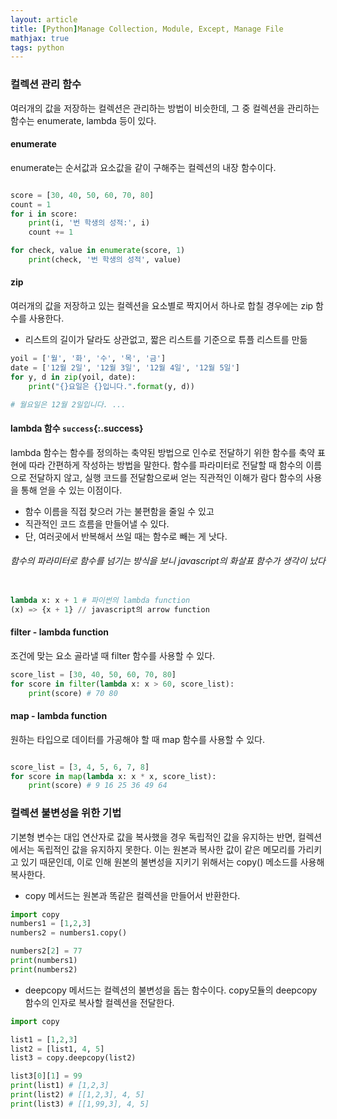 ```yaml
---
layout: article
title: [Python]Manage Collection, Module, Except, Manage File
mathjax: true
tags: python
---
```


### 컬렉션 관리 함수

여러개의 값을 저장하는 컬렉션은 관리하는 방법이 비슷한데, 그 중 컬렉션을 관리하는 함수는 enumerate, lambda 등이 있다.


#### enumerate
enumerate는 순서값과 요소값을 같이 구해주는 컬렉션의 내장 함수이다. 

```python

score = [30, 40, 50, 60, 70, 80]
count = 1
for i in score:
    print(i, '번 학생의 성적:', i)
    count += 1

for check, value in enumerate(score, 1)
    print(check, '번 학생의 성적', value)

```

#### zip
여러개의 값을 저장하고 있는 컬렉션을 요소별로 짝지어서 하나로 합칠 경우에는 zip 함수를 사용한다.   
- 리스트의 길이가 달라도 상관없고, 짧은 리스트를 기준으로 튜플 리스트를 만듦

```python
yoil = ['월', '화', '수', '목', '금']
date = ['12월 2일', '12월 3일', '12월 4일', '12월 5일']
for y, d in zip(yoil, date):
    print("{}요일은 {}입니다.".format(y, d))

# 월요일은 12월 2일입니다. ...
```

#### lambda 함수 `success`{:.success}
lambda 함수는 함수를 정의하는 축약된 방법으로 인수로 전달하기 위한 함수를 축약 표현에 따라 간편하게 작성하는 방법을 말한다. 
함수를 파라미터로 전달할 때 함수의 이름으로 전달하지 않고, 실행 코드를 전달함으로써 얻는 직관적인 이해가 람다 함수의 사용을 통해 얻을 수 있는 이점이다. 
- 함수 이름을 직접 찾으러 가는 불편함을 줄일 수 있고
- 직관적인 코드 흐름을 만들어낼 수 있다.
- 단, 여러곳에서 반복해서 쓰일 때는 함수로 빼는 게 낫다.


###### 함수의 파라미터로 함수를 넘기는 방식을 보니 javascript의 화살표 함수가 생각이 났다

```python

lambda x: x + 1 # 파이썬의 lambda function 
(x) => {x + 1} // javascript의 arrow function

```

#### filter - lambda function
조건에 맞는 요소 골라낼 때 filter 함수를 사용할 수 있다. 

```python
score_list = [30, 40, 50, 60, 70, 80]
for score in filter(lambda x: x > 60, score_list):
    print(score) # 70 80
```

#### map - lambda function  
원하는 타입으로 데이터를 가공해야 할 때 map 함수를 사용할 수 있다. 

```python

score_list = [3, 4, 5, 6, 7, 8]
for score in map(lambda x: x * x, score_list):
    print(score) # 9 16 25 36 49 64

```

### 컬렉션 불변성을 위한 기법
기본형 변수는 대입 연산자로 값을 복사했을 경우 독립적인 값을 유지하는 반면, 컬렉션에서는 독립적인 값을 유지하지 못한다. 이는 원본과 복사한 값이 같은 메모리를 가리키고 있기 때문인데, 이로 인해 원본의 불변성을 지키기 위해서는 copy() 메소드를 사용해 복사한다.

- copy 메서드는 원본과 똑같은 컬렉션을 만들어서 반환한다.

```python
import copy
numbers1 = [1,2,3]
numbers2 = numbers1.copy()

numbers2[2] = 77
print(numbers1)
print(numbers2)

```

- deepcopy 메서드는 컬렉션의 불변성을 돕는 함수이다. copy모듈의 deepcopy 함수의 인자로 복사할 컬렉션을 전달한다.

```python
import copy

list1 = [1,2,3]
list2 = [list1, 4, 5]
list3 = copy.deepcopy(list2)

list3[0][1] = 99
print(list1) # [1,2,3]
print(list2) # [[1,2,3], 4, 5]
print(list3) # [[1,99,3], 4, 5]
```



